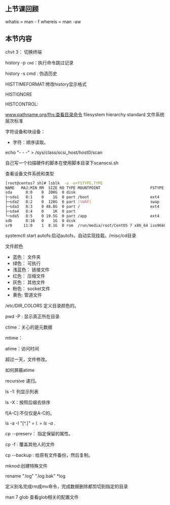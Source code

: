## 上节课回顾
whatis = man - f 
whereis = man -aw

## 本节内容

chvt 3： 切换终端

history -p `cmd`：执行命令跳过记录

history -s cmd :  伪造历史

HISTTIMEFORMAT:修改history显示格式

HISTIGNORE

HISTCONTROL:


www.pathname.org/fhs:查看目录命令
filesystem hierarchy standard
文件系统层次标准


字符设备和块设备：
* 字符：顺序读取。

echo "- - -" > /sys/class/scsi_host/host0/scan

自己写一个扫描硬件的脚本在使用脚本目录下scanscsi.sh

查看设备文件系统和类型
```bash
[root@centos7 sh]# lsblk  -a -o+FSTYPE,TYPE
NAME   MAJ:MIN RM  SIZE RO TYPE MOUNTPOINT                      FSTYPE  TYPE
sda      8:0    0  200G  0 disk                                         disk
├─sda1   8:1    0    1G  0 part /boot                           ext4    part
├─sda2   8:2    0  128G  0 part [SWAP]                          swap    part
├─sda3   8:3    0 48.8G  0 part /                               ext4    part
├─sda4   8:4    0    1K  0 part                                         part
└─sda5   8:5    0 19.5G  0 part /app                            ext4    part
sdb      8:16   0    1G  0 disk                                         disk
sr0     11:0    1  8.1G  0 rom  /run/media/root/CentOS 7 x86_64 iso9660 rom

```
systemctl start autofs:启动autofs，自动实现挂载。/misc/cd目录

文件颜色
* 蓝色： 文件夹
* 绿色： 可执行
* 浅蓝色： 链接文件
* 红色： 压缩文件
* 灰色： 其他文件
* 粉色： socket文件
* 黄色: 管道文件

/etc/DIR_COLORS 定义目录颜色的。

pwd -P : 显示真正所在目录

ctime：关心的是元数据

mtime：

atime：访问时间

超过一天，文件修改。

如何屏蔽atime 

recursive 递归。

ls -1: 列显示列表

ls -X：按照后缀去排序

f[A-C]:不仅仅是A-C的。

ls -a  -I "[^.]*"  = l. = ls -a .* 

cp --preserv： 指定保留的属性。

cp -f : 覆盖其他人的文件

cp --backup : 给原有文件备份，然后复制。


mknod:创建特殊文件

rename ".log" ".log.bak" *log

定义别名完成rm成mv命令，完成数据删除都剪切到指定的目录

man 7 glob 查看glob相关的配置文件

 
































